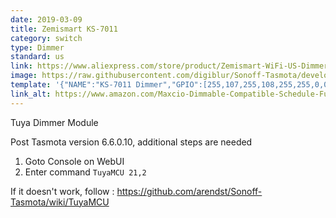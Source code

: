 ```yaml
---
date: 2019-03-09
title: Zemismart KS-7011
category: switch
type: Dimmer
standard: us
link: https://www.aliexpress.com/store/product/Zemismart-WiFi-US-Dimmer-Switch-110V-240V-for-Light-with-Display-Screen-Smart-Life-Alexa-Google/1848374_32980154009.html
image: https://raw.githubusercontent.com/digiblur/Sonoff-Tasmota/development/jpgs/ks7011_dimmer.JPG
template: '{"NAME":"KS-7011 Dimmer","GPIO":[255,107,255,108,255,255,0,0,255,255,255,255,255],"FLAG":0,"BASE":54}'
link_alt: https://www.amazon.com/Maxcio-Dimmable-Compatible-Schedule-Function/dp/B07HRC69N8
---
```

Tuya Dimmer Module

Post Tasmota version 6.6.0.10, additional steps are needed

1. Goto Console on WebUI
2. Enter command `TuyaMCU 21,2`

If it doesn't work, follow : https://github.com/arendst/Sonoff-Tasmota/wiki/TuyaMCU
